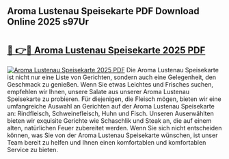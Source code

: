 ## Aroma Lustenau Speisekarte PDF Download Online 2025 s97Ur

# <h2><a href="http://gcat9j.nevu.top/?p=Aroma+Lustenau+Speisekarte">🔗 👉🔴 Aroma Lustenau Speisekarte 2025 PDF</a></h2>

[![Aroma Lustenau Speisekarte 2025 PDF](https://i.imgur.com/dBaPXMq.png)](http://gcat9j.nevu.top/?p=Aroma+Lustenau+Speisekarte)
Die Aroma Lustenau Speisekarte ist nicht nur eine Liste von Gerichten, sondern auch eine Gelegenheit, den Geschmack zu genießen. Wenn Sie etwas Leichtes und Frisches suchen, empfehlen wir Ihnen, unsere Salate aus unserer Aroma Lustenau Speisekarte zu probieren. Für diejenigen, die Fleisch mögen, bieten wir eine umfangreiche Auswahl an Gerichten auf der Aroma Lustenau Speisekarte an: Rindfleisch, Schweinefleisch, Huhn und Fisch. Unseren Auserwählten bieten wir exquisite Gerichte wie Schaschlik und Steak an, die auf einem alten, natürlichen Feuer zubereitet werden. Wenn Sie sich nicht entscheiden können, was Sie von der Aroma Lustenau Speisekarte wünschen, ist unser Team bereit zu helfen und Ihnen einen komfortablen und komfortablen Service zu bieten.
